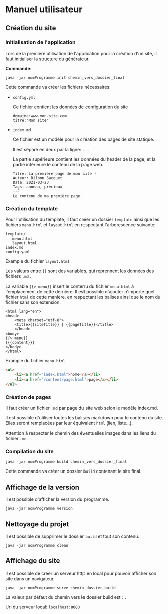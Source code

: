 # Manuel utilisateur

## Création du site

### Initialisation de l'application

Lors de la première utilisation de l'application pour la création d'un site, il faut initialiser la structure du générateur.

**Commande**:

`java -jar nomProgramme init chemin_vers_dossier_final`



Cette commande va créer les fichiers nécessaires:

- `config.yml`

  Ce fichier contient les données de configuration du site

  ````
  domaine:www.mon-site.com
  titre:"Mon site"
  ````

  

- `index.md`

  Ce fichier est un modèle pour la création des pages de site statique.

  Il est séparé en deux par la ligne: `---`

  La partie supérieure contient les données du header de la page, et la partie inférieure le contenu de la page web.

  ````
  Titre: La première page de mon site !
  Auteur: Bilbon Sacquet
  Date: 2021-03-23
  Tags: anneau, précieux
  ---
  Le contenu de ma première page.
  ````



### Création du template

Pour l'utilisation du template, il faut créer un dossier `template` ainsi que les fichiers `menu.html` et  `layout.html` en respectant l'arborescence suivante:

````
template/
   menu.html
   layout.html
index.md
config.yaml
````



Example du fichier `layout.html`

Les valeurs entre `{}` sont des variables, qui reprennent les données des fichiers `.md` .

La variable `{{> menu}}` insert le contenu du fichier `menu.html` à l'emplacement de cette dernière. Il est possible d'ajouter n'importe quel fichier `html` de cette manière, en respectant les balises ainsi que le nom du fichier sans son extension.

````
<html lang="en">
<head>
    <meta charset="utf-8">
    <title>{{siteTitle}} | {{pageTitle}}</title>
    </head>
<body>
{{> menu}}
{{{content}}}
</body>
</html>
````



Example du fichier `menu.html`

````html
<ul>
    <li><a href="index.html">home</a></li>
    <li><a href="/content/page.html">page</a></li>
</ul>
````



### Création de pages

Il faut créer un fichier `.md` par page du site web selon le modèle index.md.

Il est possible d'utiliser toutes les balises markdown pour le contenu du site. Elles seront remplacées par leur équivalent `html` (lien, liste...).

Attention à respecter le chemin des éventuelles images dans les liens du fichier `.md`.



### Compilation du site

`java -jar nomProgramme build chemin_vers_dossier_final `

Cette commande va créer un dossier `build` contenant le site final.



## Affichage de la version

il est possible d'afficher la version du programme.

`java -jar nomProgramme version`



## Nettoyage du projet

Il est possible de supprimer le dossier `build` et tout son contenu.

`java -jar nomProgramme clean`



## Affichage du site

Il est possible de créer un serveur http en local pour pouvoir afficher son site dans un navigateur.

`java -jar nomProgramme serve chemin_dossier_build`

La valeur par défaut du chemin vers le dossier build est : `.`

Url du serveur local: `localhost:8080`





